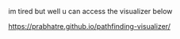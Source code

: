 im tired but well u can access the visualizer below

https://prabhatre.github.io/pathfinding-visualizer/
